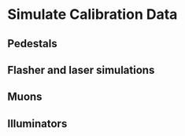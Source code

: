 # Simulate Calibration Data

## Pedestals

## Flasher and laser simulations

## Muons

## Illuminators

